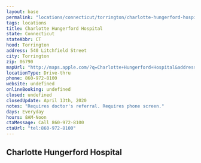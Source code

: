 ```yaml
---
layout: base
permalink: "locations/connecticut/torrington/charlotte-hungerford-hospital/"
tags: locations
title: Charlotte Hungerford Hospital
state: Connecticut
stateAbbr: CT
hood: Torrington
address: 540 Litchfield Street
city: Torrington
zip: 06790
mapUrl: "http://maps.apple.com/?q=Charlotte+Hungerford+Hospital&address=540+Litchfield+Street,Torrington,Connecticut,06790"
locationType: Drive-thru
phone: 860-972-8100
website: undefined
onlineBooking: undefined
closed: undefined
closedUpdate: April 13th, 2020
notes: "Requires doctor's referral. Requires phone screen."
days: Everyday
hours: 8AM-Noon
ctaMessage: Call 860-972-8100
ctaUrl: "tel:860-972-8100"
---
```

## Charlotte Hungerford Hospital